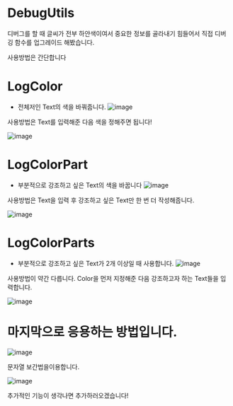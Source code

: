 # DebugUtils
디버그를 할 때 글씨가 전부 하얀색이여서 중요한 정보를 골라내기 힘들어서 직접 디버깅 함수를 업그레이드 해봤습니다.

사용방법은 간단합니다

# LogColor
* 전체저인 Text의 색을 바꿔줍니다.
  ![image](https://github.com/KimJinWooDa/DebugUtil/assets/76438011/d5d16e81-ce2b-47ab-927b-cd43405225c7)

사용방법은 Text를 입력해준 다음 색을 정해주면 됩니다!

![image](https://github.com/KimJinWooDa/DebugUtil/assets/76438011/922edf08-7511-48e6-b3c5-d3cd755cb225)


# LogColorPart
* 부분적으로 강조하고 싶은 Text의 색을 바꿉니다
 ![image](https://github.com/KimJinWooDa/DebugUtil/assets/76438011/d35a26e2-15dc-4f30-913d-c6c5461aa402)

사용방법은 Text을 입력 후 강조하고 싶은 Text만 한 번 더 작성해줍니다.

![image](https://github.com/KimJinWooDa/DebugUtil/assets/76438011/c76b3e24-51c4-471d-8710-741c625aed2c)

# LogColorParts
* 부분적으로 강조하고 싶은 Text가 2개 이상일 때 사용합니다.
![image](https://github.com/KimJinWooDa/DebugUtil/assets/76438011/dc46aea5-9bb3-4c59-8ef5-344fafd10aec)

사용방법이 약간 다릅니다. Color을 먼저 지정해준 다음 강조하고자 하는 Text들을 입력합니다. 

![image](https://github.com/KimJinWooDa/DebugUtil/assets/76438011/d38091f9-af51-4959-974b-f746a3d5b939)

# 마지막으로 응용하는 방법입니다.
![image](https://github.com/KimJinWooDa/DebugUtil/assets/76438011/340ed8af-7129-4c07-b080-fc4aa8847302)

문자열 보간법을이용합니다.

![image](https://github.com/KimJinWooDa/DebugUtil/assets/76438011/b9a44312-9d48-43df-b9d7-8cea105d2b36)


추가적인 기능이 생각나면 추가하러오겠습니다!
